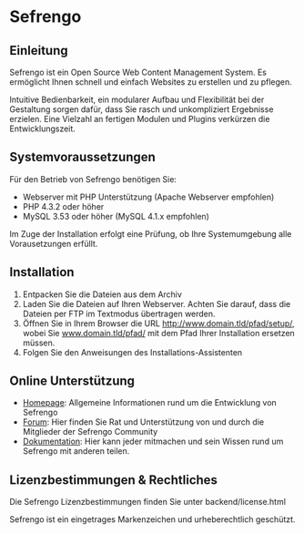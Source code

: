 Sefrengo
=============

Einleitung
--------------------------
Sefrengo ist ein Open Source Web Content Management System. Es ermöglicht Ihnen schnell und einfach Websites zu erstellen und zu pflegen.

Intuitive Bedienbarkeit, ein modularer Aufbau und Flexibilität bei der Gestaltung sorgen dafür, dass Sie rasch und unkompliziert Ergebnisse erzielen. Eine Vielzahl an fertigen Modulen und Plugins verkürzen die Entwicklungszeit.


Systemvoraussetzungen
--------------------------
Für den Betrieb von Sefrengo benötigen Sie:

* Webserver mit PHP Unterstützung (Apache Webserver empfohlen)
* PHP 4.3.2 oder höher
* MySQL 3.53 oder höher (MySQL 4.1.x empfohlen)

Im Zuge der Installation erfolgt eine Prüfung, ob Ihre Systemumgebung alle Vorausetzungen erfüllt.


Installation
--------------------------
1. Entpacken Sie die Dateien aus dem Archiv
2. Laden Sie die Dateien auf Ihren Webserver. Achten Sie darauf, dass die Dateien per FTP im Textmodus übertragen werden.
3. Öffnen Sie in Ihrem Browser die URL http://www.domain.tld/pfad/setup/, wobei Sie www.domain.tld/pfad/ mit dem Pfad Ihrer Installation ersetzen müssen.
4. Folgen Sie den Anweisungen des Installations-Assistenten


Online Unterstützung
--------------------------
* [Homepage](http://www.sefrengo.org): Allgemeine Informationen rund um die Entwicklung von Sefrengo
* [Forum](http://forum.sefrengo.org): Hier finden Sie Rat und Unterstützung von und durch die Mitglieder der Sefrengo Community
* [Dokumentation](http://wiki.sefrengo.org): Hier kann jeder mitmachen und sein Wissen rund um Sefrengo mit anderen teilen.


Lizenzbestimmungen & Rechtliches
----------------------------------------------------
Die Sefrengo Lizenzbestimmungen finden Sie unter backend/license.html

Sefrengo ist ein eingetrages Markenzeichen und urheberechtlich geschützt.
